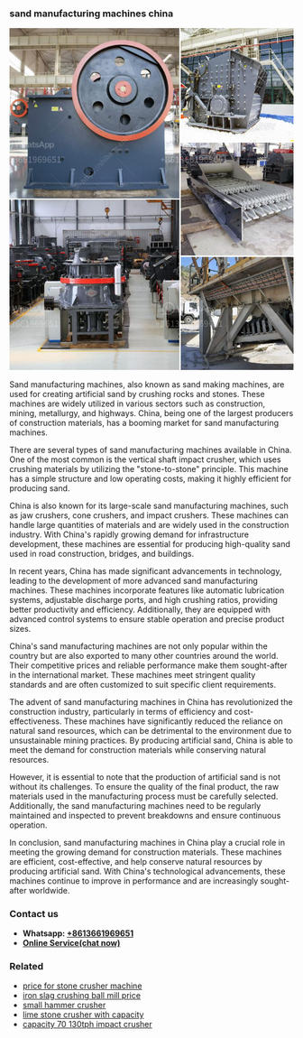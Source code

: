 <h3>sand manufacturing machines china</h3><img src='1708663604.jpg' alt=''><p>Sand manufacturing machines, also known as sand making machines, are used for creating artificial sand by crushing rocks and stones. These machines are widely utilized in various sectors such as construction, mining, metallurgy, and highways. China, being one of the largest producers of construction materials, has a booming market for sand manufacturing machines.</p><p>There are several types of sand manufacturing machines available in China. One of the most common is the vertical shaft impact crusher, which uses crushing materials by utilizing the "stone-to-stone" principle. This machine has a simple structure and low operating costs, making it highly efficient for producing sand.</p><p>China is also known for its large-scale sand manufacturing machines, such as jaw crushers, cone crushers, and impact crushers. These machines can handle large quantities of materials and are widely used in the construction industry. With China's rapidly growing demand for infrastructure development, these machines are essential for producing high-quality sand used in road construction, bridges, and buildings.</p><p>In recent years, China has made significant advancements in technology, leading to the development of more advanced sand manufacturing machines. These machines incorporate features like automatic lubrication systems, adjustable discharge ports, and high crushing ratios, providing better productivity and efficiency. Additionally, they are equipped with advanced control systems to ensure stable operation and precise product sizes.</p><p>China's sand manufacturing machines are not only popular within the country but are also exported to many other countries around the world. Their competitive prices and reliable performance make them sought-after in the international market. These machines meet stringent quality standards and are often customized to suit specific client requirements.</p><p>The advent of sand manufacturing machines in China has revolutionized the construction industry, particularly in terms of efficiency and cost-effectiveness. These machines have significantly reduced the reliance on natural sand resources, which can be detrimental to the environment due to unsustainable mining practices. By producing artificial sand, China is able to meet the demand for construction materials while conserving natural resources.</p><p>However, it is essential to note that the production of artificial sand is not without its challenges. To ensure the quality of the final product, the raw materials used in the manufacturing process must be carefully selected. Additionally, the sand manufacturing machines need to be regularly maintained and inspected to prevent breakdowns and ensure continuous operation.</p><p>In conclusion, sand manufacturing machines in China play a crucial role in meeting the growing demand for construction materials. These machines are efficient, cost-effective, and help conserve natural resources by producing artificial sand. With China's technological advancements, these machines continue to improve in performance and are increasingly sought-after worldwide.</p><h3>Contact us</h3><ul><li><strong>Whatsapp:&nbsp;<a href="https://wa.me/8613661969651">+8613661969651</a></strong></li><li><a href="https://swt.shibang-china.com/?git&amp;zhl&amp;sand manufacturing machines china"><strong>Online Service(chat now)</strong></a></li></ul><h3>Related</h3><ul><li><a href='price for stone crusher machine.md'>price for stone crusher machine</a></li><li><a href='iron slag crushing ball mill price.md'>iron slag crushing ball mill price</a></li><li><a href='small hammer crusher.md'>small hammer crusher</a></li><li><a href='lime stone crusher with capacity.md'>lime stone crusher with capacity</a></li><li><a href='capacity 70 130tph impact crusher.md'>capacity 70 130tph impact crusher</a></li></ul>